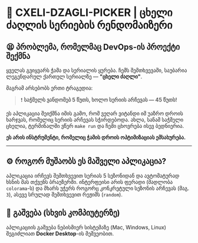 # 🌭 CXELI-DZAGLI-PICKER | ცხელი ძაღლის სერიების რენდომაიზერი

## 😫 პრობლემა, რომელმაც DevOps-ის პროექტი შექმნა

ყველას გვიყვარს ჭამა და სერიალის ყურება. ჩემს შემთხვევაში, საუბარია ლეგენდარულ ქართულ სერიალზე — **"ცხელი ძაღლი"**.

მაგრამ არსებობს ერთი ტრაგედია:

> ❗ **საჭმელს ვანდომებ 5 წუთს, ხოლო სერიის არჩევას — 45 წუთს!**

ეს აპლიკაცია შეიქმნა იმის გამო, რომ ვეღარ ვიტანდი იმ უაზრო დროის ხარჯვას, რომელიც სერიის არჩევას სჭირდებოდა. ახლა, სანამ საჭმელი ცხელია, ტერმინალში ვწერ `make run` და ჩემი ცხოვრება ისევ ბედნიერია.

**ეს არის ინსტრუმენტი, რომელიც ჭამის დროის ოპტიმიზაციას ემსახურება.**

---

## ⚙️ როგორ მუშაობს ეს მაშველი აპლიკაცია?

აპლიკაცია ირჩევს შემთხვევით სერიას 5 სეზონიდან და ავტომატურად ხსნის მას თქვენს ბრაუზერში. ინტერფეისი არის ფერადი (მადლობა `colorama`-ს) და მხარს უჭერს როგორც კონკრეტული სეზონის არჩევას (მაგ. `3`), ასევე სრულად შემთხვევით რეჟიმს (`random`).

## 🚀 გაშვება (სხვის კომპიუტერზე)

აპლიკაციის გაშვება ნებისმიერ სისტემაზე (Mac, Windows, Linux) შეგიძლიათ **Docker Desktop**-ის მეშვეობით.

